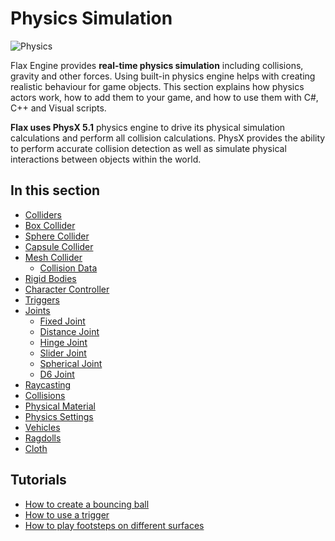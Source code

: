 # Physics Simulation

![Physics](media/boxes.gif)

Flax Engine provides **real-time physics simulation** including collisions, gravity and other forces.
Using built-in physics engine helps with creating realistic behaviour for game objects. This section explains how physics actors work, how to add them to your game, and how to use them with C#, C++ and Visual scripts.

**Flax uses PhysX 5.1** physics engine to drive its physical simulation calculations and perform all collision calculations. PhysX provides the ability to perform accurate collision detection as well as simulate physical interactions between objects within the world.

## In this section

* [Colliders](colliders/index.md)
 * [Box Collider](colliders/box-collider.md)
 * [Sphere Collider](colliders/sphere-collider.md)
 * [Capsule Collider](colliders/capsule-collider.md)
 * [Mesh Collider](colliders/mesh-collider.md)
   * [Collision Data](colliders/collision-data.md)
* [Rigid Bodies](rigid-bodies.md)
* [Character Controller](character-controller.md)
* [Triggers](triggers.md)
* [Joints](joints/index.md)
  * [Fixed Joint](joints/fixed-joint.md)
  * [Distance Joint](joints/distance-joint.md)
  * [Hinge Joint](joints/hinge-joint.md)
  * [Slider Joint](joints/slider-joint.md)
  * [Spherical Joint](joints/spherical-joint.md)
  * [D6 Joint](joints/d6-joint.md)
* [Raycasting](raycasting.md)
* [Collisions](collisions.md)
* [Physical Material](physical-material.md)
* [Physics Settings](physics-settings.md)
* [Vehicles](vehicles.md)
* [Ragdolls](ragdolls.md)
* [Cloth](cloth.md)

## Tutorials

* [How to create a bouncing ball](tutorials/bouncing-ball.md)
* [How to use a trigger](tutorials/use-trigger.md)
* [How to play footsteps on different surfaces](tutorials/footsteps.md)
